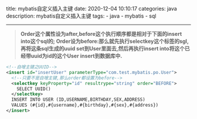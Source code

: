title: mybatis自定义插入主键
date: 2020-12-04 10:10:17
categories: java
description: mybatis自定义插入主键
tags: 
	- java
	- mybatis
	- sql

	
---


> **Order这个属性设为after,before这个执行顺序都是相对于下面的insert into这个sql的;
Order设为before:那么就先执行selectkey这个标签的sgl,再将这条sql生成的uuid set到User里面去,然后再执行insert into将这个已经带uuid为id的这个User insert到数据库中.**

```xml
<!--自增主键之UUID-->
<insert id="insertUser" parameterType="com.test.mybatis.po.User">
  <!--只要不是自增主键,那么order都设置为before-->
  <selectkey keyProperty="id" resultrype="string" order="BEFORE">
  	SELECT UUID()
  </selectkey>
  INSERT INTO USER (ID,USERNAME,BIRTHDAY,SEX,ADDRESS)
  VALUES (#{id},#{username},#{birthday},#{sex},#{address})
</insert>
```